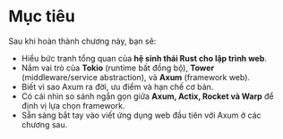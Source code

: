 # Mục tiêu

Sau khi hoàn thành chương này, bạn sẽ:

- Hiểu bức tranh tổng quan của **hệ sinh thái Rust cho lập trình web**.  
- Nắm vai trò của **Tokio** (runtime bất đồng bộ), **Tower** (middleware/service abstraction), và **Axum** (framework web).  
- Biết vì sao Axum ra đời, ưu điểm và hạn chế cơ bản.  
- Có cái nhìn so sánh ngắn gọn giữa **Axum, Actix, Rocket và Warp** để định vị lựa chọn framework.  
- Sẵn sàng bắt tay vào viết ứng dụng web đầu tiên với Axum ở các chương sau.
